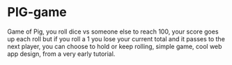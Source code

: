 # PIG-game
Game of Pig, you roll dice vs someone else to reach 100, your score goes up each roll but if you roll a 1 you lose your current total and it passes to the next player, you can choose to hold or keep rolling, simple game, cool web app design, from a very early tutorial.

